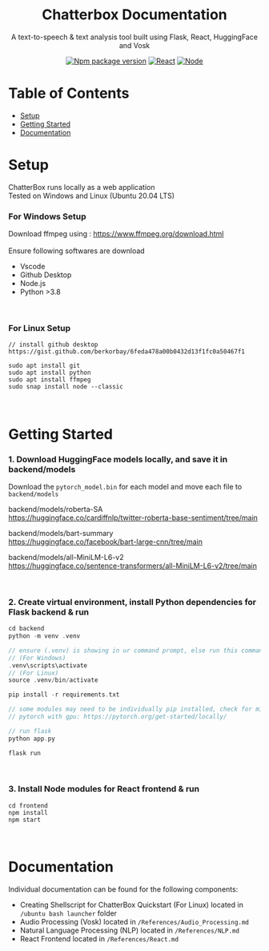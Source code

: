 <h1 align="center" style="border-bottom: none">
    <b>Chatterbox Documentation</b>
</h1>

<p align="center">
    A text-to-speech & text analysis tool built using Flask, React, HuggingFace and Vosk
</p>

<div align="center">

[![Npm package version](https://badgen.net/npm/v/express)](https://npmjs.com/package/express)
[![React](https://img.shields.io/badge/React-18.2-61dafb)](https://reactjs.org/)
[![Node](https://img.shields.io/badge/node->=16.0-success)](https://www.typescriptlang.org/)
</div>

# Table of Contents
- [Setup](#setup)
- [Getting Started](#getting-started)
- [Documentation](#documentation)

# Setup
ChatterBox runs locally as a web application <br/>
Tested on Windows and Linux (Ubuntu 20.04 LTS)

### For Windows Setup
Download ffmpeg using : https://www.ffmpeg.org/download.html <br/><br/>
Ensure following softwares are download 
- Vscode
- Github Desktop
- Node.js
- Python >3.8

<br/>

### For Linux Setup

```
// install github desktop https://gist.github.com/berkorbay/6feda478a00b0432d13f1fc0a50467f1

sudo apt install git
sudo apt install python
sudo apt install ffmpeg
sudo snap install node --classic
```

<br/>

# Getting Started
### 1. Download HuggingFace models locally, and save it in backend/models

Download the `pytorch_model.bin` for each model and move each file to `backend/models`

backend/models/roberta-SA <br/>
https://huggingface.co/cardiffnlp/twitter-roberta-base-sentiment/tree/main

backend/models/bart-summary <br/>
https://huggingface.co/facebook/bart-large-cnn/tree/main

backend/models/all-MiniLM-L6-v2 <br/>
https://huggingface.co/sentence-transformers/all-MiniLM-L6-v2/tree/main

<br/>

### 2. Create virtual environment, install Python dependencies for Flask backend & run

```c
cd backend       
python -m venv .venv

// ensure (.venv) is showing in ur command prompt, else run this command in the parent directory
// (For Windows)
.venv\scripts\activate
// (For Linux)
source .venv/bin/activate

pip install -r requirements.txt 

// some modules may need to be individually pip installed, check for missing modules & pip install respective modules
// pytorch with gpu: https://pytorch.org/get-started/locally/

// run flask
python app.py 

flask run
```

<br/>

### 3. Install Node modules for React frontend & run
```
cd frontend      
npm install
npm start
```

<br/>

# Documentation  
Individual documentation can be found for the following components:
-  Creating Shellscript for ChatterBox Quickstart (For Linux) located in `/ubuntu bash launcher` folder
- Audio Processing (Vosk) located in `/References/Audio_Processing.md`
- Natural Language Processing (NLP) located in `/References/NLP.md`
- React Frontend located in `/References/React.md`
